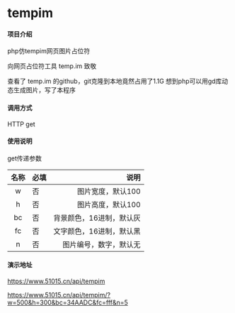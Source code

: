 # tempim

#### 项目介绍
php仿tempim网页图片占位符

向网页占位符工具 temp.im 致敬

查看了 temp.im 的github，git克隆到本地竟然占用了1.1G
想到php可以用gd库动态生成图片，写了本程序

#### 调用方式
HTTP get

#### 使用说明
get传递参数

|  名称   |   必填  |   说明 | 
|:---:|:---|---:|
|w  |  否 | 图片宽度，默认100|
|h  |  否  |图片高度，默认100|
|bc |  否  |背景颜色，16进制，默认灰|
|fc |  否  |文字颜色，16进制，默认黑|
|n  |  否  |图片编号，数字，默认无  |

#### 演示地址
https://www.51015.cn/api/tempim

https://www.51015.cn/api/tempim/?w=500&h=300&bc=34AADC&fc=fff&n=5
